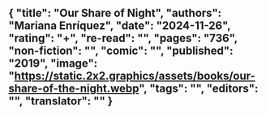 {
 "title": "Our Share of Night",
 "authors": "Mariana Enríquez",
 "date": "2024-11-26",
 "rating": "+",
 "re-read": "",
 "pages": "736",
 "non-fiction": "",
 "comic": "",
 "published": "2019",
 "image": "https://static.2x2.graphics/assets/books/our-share-of-the-night.webp",
 "tags": "",
 "editors": "",
 "translator": ""
}
---
